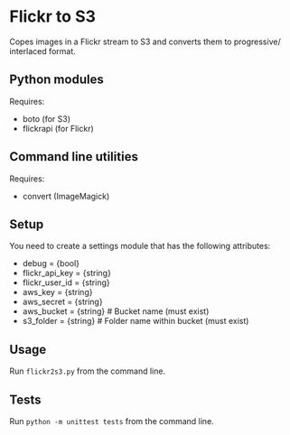 # Flickr to S3

Copes images in a Flickr stream to S3 and converts them to progressive/ interlaced format.

## Python modules
Requires:

 * boto (for S3)
 * flickrapi (for Flickr)

## Command line utilities
Requires:

 * convert (ImageMagick)

## Setup
You need to create a settings module that has the following attributes:

 * debug = {bool}
 * flickr_api_key = {string}
 * flickr_user_id = {string}
 * aws_key = {string}
 * aws_secret = {string}
 * aws_bucket = {string} # Bucket name (must exist)
 * s3_folder = {string} # Folder name within bucket (must exist)

## Usage
Run `flickr2s3.py` from the command line.

## Tests
Run `python -m unittest tests` from the command line.
